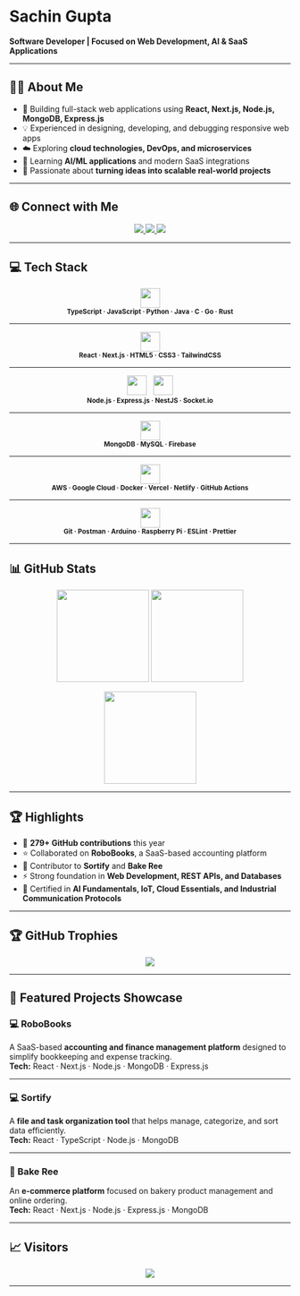 # Sachin Gupta  

**Software Developer | Focused on Web Development, AI & SaaS Applications**  

---

## 👨‍💻 About Me  
- 🚀 Building full-stack web applications using **React, Next.js, Node.js, MongoDB, Express.js**  
- 💡 Experienced in designing, developing, and debugging responsive web apps  
- ☁️ Exploring **cloud technologies, DevOps, and microservices**  
- 🧠 Learning **AI/ML applications** and modern SaaS integrations  
- 🤝 Passionate about **turning ideas into scalable real-world projects**  

---

## 🌐 Connect with Me  
<p align="center">
  <a href="https://www.linkedin.com/in/sachin-gupta-6252652a5/">
    <img src="https://img.shields.io/badge/LinkedIn-0A66C2.svg?style=for-the-badge&logo=linkedin&logoColor=white" />
  </a>
  <a href="mailto:sachinguptaiam@gmail.com">
    <img src="https://img.shields.io/badge/Email-D14836.svg?style=for-the-badge&logo=gmail&logoColor=white" />
  </a>
  <a href="https://github.com/sachin-iam">
    <img src="https://img.shields.io/badge/GitHub-100000.svg?style=for-the-badge&logo=github&logoColor=white" />
  </a>
</p>

---

## 💻 Tech Stack  

<div align="center">
  <img src="https://skillicons.dev/icons?i=ts,js,python,java,c,go,rust" height="35" />
  <br/>
  <sub><b>TypeScript · JavaScript · Python · Java · C · Go · Rust</b></sub>
</div>  

---

<div align="center">
  <img src="https://skillicons.dev/icons?i=react,nextjs,html,css,tailwind" height="35" />
  <br/>
  <sub><b>React · Next.js · HTML5 · CSS3 · TailwindCSS</b></sub>
</div>  

---

<div align="center">
  <img src="https://skillicons.dev/icons?i=nodejs,express,nestjs" height="35" />
  <img src="https://cdn.worldvectorlogo.com/logos/socket-io-1.svg" height="35" style="margin-left:8px;" />
  <br/>
  <sub><b>Node.js · Express.js · NestJS · Socket.io</b></sub>
</div>  

---

<div align="center">
  <img src="https://skillicons.dev/icons?i=mongodb,mysql,firebase" height="35" />
  <br/>
  <sub><b>MongoDB · MySQL · Firebase</b></sub>
</div>  

---

<div align="center">
  <img src="https://skillicons.dev/icons?i=aws,gcp,docker,vercel,netlify,githubactions" height="35" />
  <br/>
  <sub><b>AWS · Google Cloud · Docker · Vercel · Netlify · GitHub Actions</b></sub>
</div>  

---

<div align="center">
  <img src="https://skillicons.dev/icons?i=git,postman,arduino,raspberrypi,eslint,prettier" height="35" />
  <br/>
  <sub><b>Git · Postman · Arduino · Raspberry Pi · ESLint · Prettier</b></sub>
</div>  

---

## 📊 GitHub Stats  

<p align="center">
  <img src="https://github-readme-stats.vercel.app/api?username=sachin-iam&show_icons=true&theme=transparent&bg_color=00000015&hide_border=true&count_private=true" height="165" />
  <img src="https://github-readme-streak-stats.herokuapp.com/?user=sachin-iam&theme=transparent&background=00000015&hide_border=true" height="165" />
</p>

<p align="center">
  <img src="https://github-readme-stats.vercel.app/api/top-langs/?username=sachin-iam&layout=compact&theme=transparent&bg_color=00000015&hide_border=true" height="165" />
</p>

---

## 🏆 Highlights  
- 📌 **279+ GitHub contributions** this year  
- ⭐ Collaborated on **RoboBooks**, a SaaS-based accounting platform  
- 🏅 Contributor to **Sortify** and **Bake Ree**  
- ⚡ Strong foundation in **Web Development, REST APIs, and Databases**  
- 📜 Certified in **AI Fundamentals, IoT, Cloud Essentials, and Industrial Communication Protocols**  

---

## 🏆 GitHub Trophies  
<p align="center">
  <img src="https://github-profile-trophy.vercel.app/?username=sachin-iam&theme=algolia&no-frame=true&margin-w=15&margin-h=15" />
</p>

---

## 🚀 Featured Projects Showcase  

### 💻 RoboBooks  
A SaaS-based **accounting and finance management platform** designed to simplify bookkeeping and expense tracking.  
**Tech:** React · Next.js · Node.js · MongoDB · Express.js  

---

### 💻 Sortify  
A **file and task organization tool** that helps manage, categorize, and sort data efficiently.  
**Tech:** React · TypeScript · Node.js · MongoDB  

---

### 🍞 Bake Ree  
An **e-commerce platform** focused on bakery product management and online ordering.  
**Tech:** React · Next.js · Node.js · Express.js · MongoDB  

---

## 📈 Visitors  
<p align="center">
  <img src="https://komarev.com/ghpvc/?username=sachin-iam&label=Profile%20Views&color=0e75b6&style=for-the-badge" />
</p>

---
<!-- End of README -->
